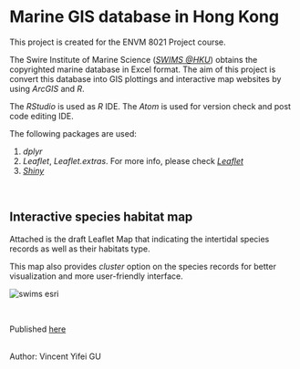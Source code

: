 # Marine GIS database in Hong Kong
This project is created for the ENVM 8021 Project course.

The Swire Institute of Marine Science ([*SWIMS @HKU*](https://www.swims.hku.hk/)) obtains the copyrighted marine database in Excel format. The aim of this project is convert this database into GIS plottings and interactive map websites by using *ArcGIS* and *R*.

The *RStudio* is used as *R* IDE. The *Atom* is used for version check and post code editing IDE.

The following packages are used:
  1. *dplyr*
  2. *Leaflet*, *Leaflet.extras*. For more info, please check [*Leaflet*](https://github.com/rstudio/leaflet)
  3. [*Shiny*](https://github.com/rstudio/shiny)

<br>

## Interactive species habitat map
Attached is the draft Leaflet Map that indicating the intertidal species records as well as their habitats type.

This map also provides *cluster* option on the species records for better visualization and more user-friendly interface.


![swims esri](https://user-images.githubusercontent.com/16004725/57995778-78476880-7af6-11e9-9ff0-dce2b2d93380.png)

<br>

Published [here](https://zenodo.org/record/3473196)
<br><br>

Author: Vincent Yifei GU

